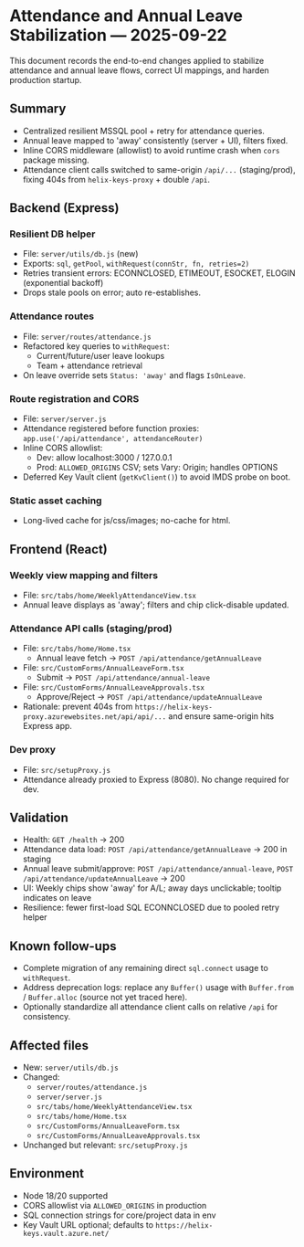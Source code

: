 # Attendance and Annual Leave Stabilization — 2025-09-22

This document records the end-to-end changes applied to stabilize attendance and annual leave flows, correct UI mappings, and harden production startup.

## Summary
- Centralized resilient MSSQL pool + retry for attendance queries.
- Annual leave mapped to 'away' consistently (server + UI), filters fixed.
- Inline CORS middleware (allowlist) to avoid runtime crash when `cors` package missing.
- Attendance client calls switched to same-origin `/api/...` (staging/prod), fixing 404s from `helix-keys-proxy` + double `/api`.

## Backend (Express)

### Resilient DB helper
- File: `server/utils/db.js` (new)
- Exports: `sql`, `getPool`, `withRequest(connStr, fn, retries=2)`
- Retries transient errors: ECONNCLOSED, ETIMEOUT, ESOCKET, ELOGIN (exponential backoff)
- Drops stale pools on error; auto re-establishes.

### Attendance routes
- File: `server/routes/attendance.js`
- Refactored key queries to `withRequest`:
  - Current/future/user leave lookups
  - Team + attendance retrieval
- On leave override sets `Status: 'away'` and flags `IsOnLeave`.

### Route registration and CORS
- File: `server/server.js`
- Attendance registered before function proxies: `app.use('/api/attendance', attendanceRouter)`
- Inline CORS allowlist:
  - Dev: allow localhost:3000 / 127.0.0.1
  - Prod: `ALLOWED_ORIGINS` CSV; sets Vary: Origin; handles OPTIONS
- Deferred Key Vault client (`getKvClient()`) to avoid IMDS probe on boot.

### Static asset caching
- Long-lived cache for js/css/images; no-cache for html.

## Frontend (React)

### Weekly view mapping and filters
- File: `src/tabs/home/WeeklyAttendanceView.tsx`
- Annual leave displays as 'away'; filters and chip click-disable updated.

### Attendance API calls (staging/prod)
- File: `src/tabs/home/Home.tsx`
  - Annual leave fetch → `POST /api/attendance/getAnnualLeave`
- File: `src/CustomForms/AnnualLeaveForm.tsx`
  - Submit → `POST /api/attendance/annual-leave`
- File: `src/CustomForms/AnnualLeaveApprovals.tsx`
  - Approve/Reject → `POST /api/attendance/updateAnnualLeave`
- Rationale: prevent 404s from `https://helix-keys-proxy.azurewebsites.net/api/api/...` and ensure same-origin hits Express app.

### Dev proxy
- File: `src/setupProxy.js`
- Attendance already proxied to Express (8080). No change required for dev.

## Validation
- Health: `GET /health` → 200
- Attendance data load: `POST /api/attendance/getAnnualLeave` → 200 in staging
- Annual leave submit/approve: `POST /api/attendance/annual-leave`, `POST /api/attendance/updateAnnualLeave` → 200
- UI: Weekly chips show 'away' for A/L; away days unclickable; tooltip indicates on leave
- Resilience: fewer first-load SQL ECONNCLOSED due to pooled retry helper

## Known follow-ups
- Complete migration of any remaining direct `sql.connect` usage to `withRequest`.
- Address deprecation logs: replace any `Buffer()` usage with `Buffer.from` / `Buffer.alloc` (source not yet traced here).
- Optionally standardize all attendance client calls on relative `/api` for consistency.

## Affected files
- New: `server/utils/db.js`
- Changed:
  - `server/routes/attendance.js`
  - `server/server.js`
  - `src/tabs/home/WeeklyAttendanceView.tsx`
  - `src/tabs/home/Home.tsx`
  - `src/CustomForms/AnnualLeaveForm.tsx`
  - `src/CustomForms/AnnualLeaveApprovals.tsx`
- Unchanged but relevant: `src/setupProxy.js`

## Environment
- Node 18/20 supported
- CORS allowlist via `ALLOWED_ORIGINS` in production
- SQL connection strings for core/project data in env
- Key Vault URL optional; defaults to `https://helix-keys.vault.azure.net/`

